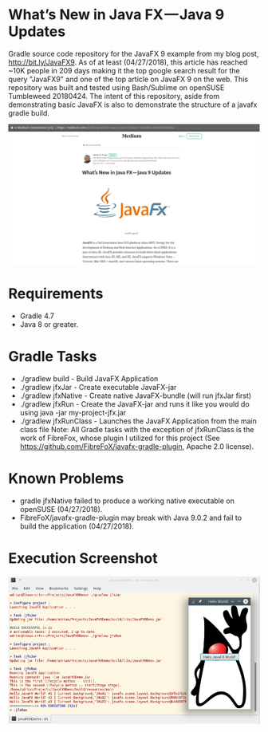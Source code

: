 # What’s New in Java FX — Java 9 Updates
Gradle source code repository for the JavaFX 9 example from my blog post, http://bit.ly/JavaFX9.
As of at least (04/27/2018), this article has reached ~10K people in 209 days making it the top google search result for the query "JavaFX9" and one of the top article on JavaFX 9 on the web. This repository was built and tested using Bash/Sublime on openSUSE Tumbleweed 20180424. The intent of this repository, aside from demonstrating basic JavaFX is also to demonstrate the structure of a javafx gradle build.

![alt text](https://raw.githubusercontent.com/afinlay5/JavaFX9/master/blog.png)

# Requirements
- Gradle 4.7 
- Java 8 or greater.

# Gradle Tasks
- ./gradlew build - Build JavaFX Application
- ./gradlew jfxJar - Create executable JavaFX-jar
- ./gradlew jfxNative - Create native JavaFX-bundle (will run jfxJar first)
- ./gradlew jfxRun - Create the JavaFX-jar and runs it like you would do using java -jar my-project-jfx.jar
- ./gradlew jfxRunClass - Launches the JavaFX Application from the main class file
Note: All Gradle tasks with the exception of jfxRunClass is the work of FibreFox, whose plugin I utilized for this project (See https://github.com/FibreFoX/javafx-gradle-plugin, Apache 2.0 license).

# Known Problems
- gradle jfxNative failed to produce a working native executable on openSUSE (04/27/2018).
- FibreFoX/javafx-gradle-plugin may break with Java 9.0.2 and fail to build the application (04/27/2018).

# Execution Screenshot
![alt text](https://raw.githubusercontent.com/afinlay5/JavaFX9/master/gradle_jfxRun.png)
